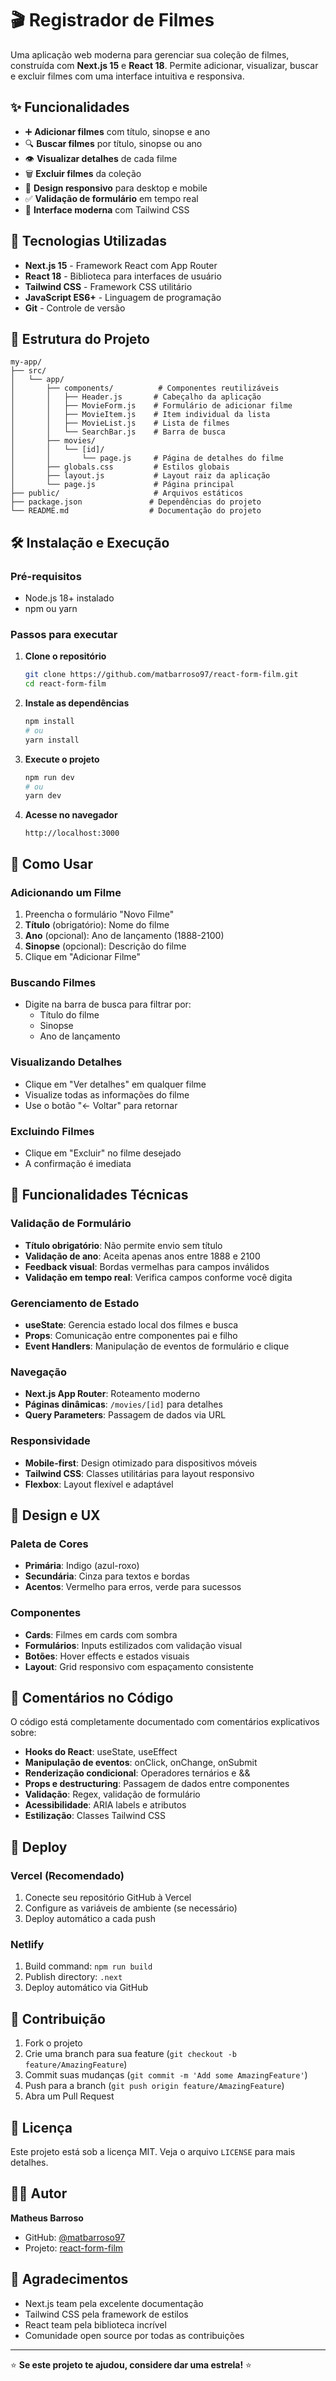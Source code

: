 # 🎬 Registrador de Filmes

Uma aplicação web moderna para gerenciar sua coleção de filmes, construída com **Next.js 15** e **React 18**. Permite adicionar, visualizar, buscar e excluir filmes com uma interface intuitiva e responsiva.

## ✨ Funcionalidades

- ➕ **Adicionar filmes** com título, sinopse e ano
- 🔍 **Buscar filmes** por título, sinopse ou ano
- 👁️ **Visualizar detalhes** de cada filme
- 🗑️ **Excluir filmes** da coleção
- 📱 **Design responsivo** para desktop e mobile
- ✅ **Validação de formulário** em tempo real
- 🎨 **Interface moderna** com Tailwind CSS

## 🚀 Tecnologias Utilizadas

- **Next.js 15** - Framework React com App Router
- **React 18** - Biblioteca para interfaces de usuário
- **Tailwind CSS** - Framework CSS utilitário
- **JavaScript ES6+** - Linguagem de programação
- **Git** - Controle de versão

## 📁 Estrutura do Projeto

```
my-app/
├── src/
│   └── app/
│       ├── components/          # Componentes reutilizáveis
│       │   ├── Header.js       # Cabeçalho da aplicação
│       │   ├── MovieForm.js    # Formulário de adicionar filme
│       │   ├── MovieItem.js    # Item individual da lista
│       │   ├── MovieList.js    # Lista de filmes
│       │   └── SearchBar.js    # Barra de busca
│       ├── movies/
│       │   └── [id]/
│       │       └── page.js     # Página de detalhes do filme
│       ├── globals.css         # Estilos globais
│       ├── layout.js           # Layout raiz da aplicação
│       └── page.js             # Página principal
├── public/                     # Arquivos estáticos
├── package.json               # Dependências do projeto
└── README.md                  # Documentação do projeto
```

## 🛠️ Instalação e Execução

### Pré-requisitos
- Node.js 18+ instalado
- npm ou yarn

### Passos para executar

1. **Clone o repositório**
   ```bash
   git clone https://github.com/matbarroso97/react-form-film.git
   cd react-form-film
   ```

2. **Instale as dependências**
   ```bash
   npm install
   # ou
   yarn install
   ```

3. **Execute o projeto**
   ```bash
   npm run dev
   # ou
   yarn dev
   ```

4. **Acesse no navegador**
   ```
   http://localhost:3000
   ```

## 📖 Como Usar

### Adicionando um Filme
1. Preencha o formulário "Novo Filme"
2. **Título** (obrigatório): Nome do filme
3. **Ano** (opcional): Ano de lançamento (1888-2100)
4. **Sinopse** (opcional): Descrição do filme
5. Clique em "Adicionar Filme"

### Buscando Filmes
- Digite na barra de busca para filtrar por:
  - Título do filme
  - Sinopse
  - Ano de lançamento

### Visualizando Detalhes
- Clique em "Ver detalhes" em qualquer filme
- Visualize todas as informações do filme
- Use o botão "← Voltar" para retornar

### Excluindo Filmes
- Clique em "Excluir" no filme desejado
- A confirmação é imediata

## 🔧 Funcionalidades Técnicas

### Validação de Formulário
- **Título obrigatório**: Não permite envio sem título
- **Validação de ano**: Aceita apenas anos entre 1888 e 2100
- **Feedback visual**: Bordas vermelhas para campos inválidos
- **Validação em tempo real**: Verifica campos conforme você digita

### Gerenciamento de Estado
- **useState**: Gerencia estado local dos filmes e busca
- **Props**: Comunicação entre componentes pai e filho
- **Event Handlers**: Manipulação de eventos de formulário e clique

### Navegação
- **Next.js App Router**: Roteamento moderno
- **Páginas dinâmicas**: `/movies/[id]` para detalhes
- **Query Parameters**: Passagem de dados via URL

### Responsividade
- **Mobile-first**: Design otimizado para dispositivos móveis
- **Tailwind CSS**: Classes utilitárias para layout responsivo
- **Flexbox**: Layout flexível e adaptável

## 🎨 Design e UX

### Paleta de Cores
- **Primária**: Indigo (azul-roxo)
- **Secundária**: Cinza para textos e bordas
- **Acentos**: Vermelho para erros, verde para sucessos

### Componentes
- **Cards**: Filmes em cards com sombra
- **Formulários**: Inputs estilizados com validação visual
- **Botões**: Hover effects e estados visuais
- **Layout**: Grid responsivo com espaçamento consistente

## 📝 Comentários no Código

O código está completamente documentado com comentários explicativos sobre:

- **Hooks do React**: useState, useEffect
- **Manipulação de eventos**: onClick, onChange, onSubmit
- **Renderização condicional**: Operadores ternários e &&
- **Props e destructuring**: Passagem de dados entre componentes
- **Validação**: Regex, validação de formulário
- **Acessibilidade**: ARIA labels e atributos
- **Estilização**: Classes Tailwind CSS

## 🚀 Deploy

### Vercel (Recomendado)
1. Conecte seu repositório GitHub à Vercel
2. Configure as variáveis de ambiente (se necessário)
3. Deploy automático a cada push

### Netlify
1. Build command: `npm run build`
2. Publish directory: `.next`
3. Deploy automático via GitHub

## 🤝 Contribuição

1. Fork o projeto
2. Crie uma branch para sua feature (`git checkout -b feature/AmazingFeature`)
3. Commit suas mudanças (`git commit -m 'Add some AmazingFeature'`)
4. Push para a branch (`git push origin feature/AmazingFeature`)
5. Abra um Pull Request

## 📄 Licença

Este projeto está sob a licença MIT. Veja o arquivo `LICENSE` para mais detalhes.

## 👨‍💻 Autor

**Matheus Barroso**
- GitHub: [@matbarroso97](https://github.com/matbarroso97)
- Projeto: [react-form-film](https://react-form-film.vercel.app/)

## 🙏 Agradecimentos

- Next.js team pela excelente documentação
- Tailwind CSS pela framework de estilos
- React team pela biblioteca incrível
- Comunidade open source por todas as contribuições

---

⭐ **Se este projeto te ajudou, considere dar uma estrela!** ⭐
